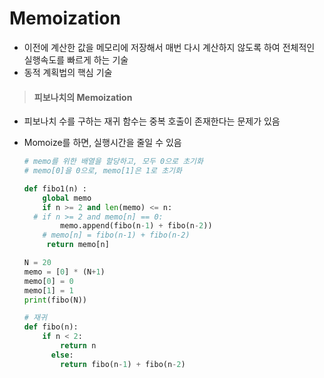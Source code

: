 # Memoization

- 이전에 계산한 값을 메모리에 저장해서 매번 다시 계산하지 않도록 하여 전체적인 실행속도를 빠르게 하는 기술
- 동적 계획법의 핵심 기술



> #### 피보나치의 Memoization

- 피보나치 수를 구하는 재귀 함수는 중복 호출이 존재한다는 문제가 있음

- Momoize를 하면, 실행시간을 줄일 수 있음

  ```python
  # memo를 위한 배열을 할당하고, 모두 0으로 초기화
  # memo[0]을 0으로, memo[1]은 1로 초기화
  
  def fibo1(n) :
      global memo
      if n >= 2 and len(memo) <= n:
    # if n >= 2 and memo[n] == 0:
          memo.append(fibo(n-1) + fibo(n-2))
   	  # memo[n] = fibo(n-1) + fibo(n-2)
       return memo[n]
  
  N = 20
  memo = [0] * (N+1)
  memo[0] = 0
  memo[1] = 1
  print(fibo(N))
  ```
  
  ```python
  # 재귀
  def fibo(n):
      if n < 2:
          return n
     	else:
          return fibo(n-1) + fibo(n-2)
  ```
  
  
